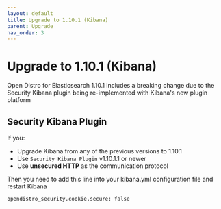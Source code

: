 ```yaml
---
layout: default
title: Upgrade to 1.10.1 (Kibana)
parent: Upgrade
nav_order: 3
---
```


# Upgrade to 1.10.1 (Kibana)

Open Distro for Elasticsearch 1.10.1 includes a breaking change due to the Security Kibana plugin being re-implemented with Kibana's new plugin platform

## Security Kibana Plugin

If you:
* Upgrade Kibana from any of the previous versions to 1.10.1
* Use `Security Kibana Plugin` v1.10.1.1 or newer
* Use **unsecured HTTP** as the communication protocol

Then you need to add this line into your kibana.yml configuration file and restart Kibana
```bash
opendistro_security.cookie.secure: false
```
